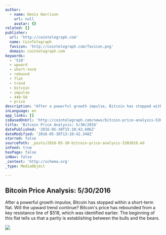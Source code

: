 ```yaml
---
author:
  - name: Denis Harrison
    url: null
    avatar: {}
related: []
publisher:
  url: 'http://cointelegraph.com'
  name: CoinTelegraph
  favicon: 'http://cointelegraph.com/favicon.png'
  domain: cointelegraph.com
keywords:
  - '518'
  - upward
  - short-term
  - rebound
  - flat
  - trend
  - bitcoin
  - impulse
  - 440-50
  - price
description: "After a powerful growth impulse, Bitcoin has stopped within a short-term flat. Will the upward trend continue? Bitcoin's price has rebounded from a key resistance line of $518, which was identified earlier. The beginning of this flat tells us that a parity is establishing between the bulls and the bears."
inLanguage: en
app_links: []
isBasedOnUrl: 'http://cointelegraph.com/news/bitcoin-price-analysis-5302016'
title: 'Bitcoin Price Analysis: 5/30/2016'
datePublished: '2016-05-30T15:10:42.606Z'
dateModified: '2016-05-30T13:10:42.348Z'
starred: false
sourcePath: _posts/2016-05-30-bitcoin-price-analysis-5302016.md
inFeed: true
hasPage: false
inNav: false
_context: 'http://schema.org'
_type: MediaObject

---
```

<article style=""><h1>Bitcoin Price Analysis: 5/30/2016</h1><p>After a powerful growth impulse, Bitcoin has stopped within a short-term flat. Will the upward trend continue? Bitcoin's price has rebounded from a key resistance line of $518, which was identified earlier. The beginning of this flat tells us that a parity is establishing between the bulls and the bears.</p><img src="http://cointelegraph.com/storage/uploads/view/c7616bb45e9ba1010e760b1321beb14f.jpg" /></article>